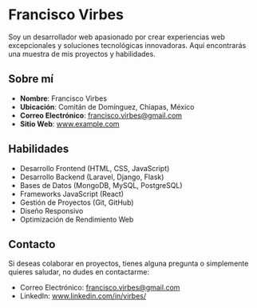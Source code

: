 # Francisco Virbes

Soy un desarrollador web apasionado por crear experiencias web excepcionales y soluciones tecnológicas innovadoras. Aquí encontrarás una muestra de mis proyectos y habilidades.

## Sobre mí

- **Nombre**: Francisco Virbes
- **Ubicación**: Comitán de Domínguez, Chiapas, México
- **Correo Electrónico**: francisco.virbes@gmail.com
- **Sitio Web**: www.example.com

## Habilidades

- Desarrollo Frontend (HTML, CSS, JavaScript)
- Desarrollo Backend (Laravel, Django, Flask)
- Bases de Datos (MongoDB, MySQL, PostgreSQL)
- Frameworks JavaScript (React)
- Gestión de Proyectos (Git, GitHub)
- Diseño Responsivo
- Optimización de Rendimiento Web


## Contacto

Si deseas colaborar en proyectos, tienes alguna pregunta o simplemente quieres saludar, no dudes en contactarme:

- Correo Electrónico: francisco.virbes@gmail.com
- LinkedIn: www.linkedin.com/in/virbes/


